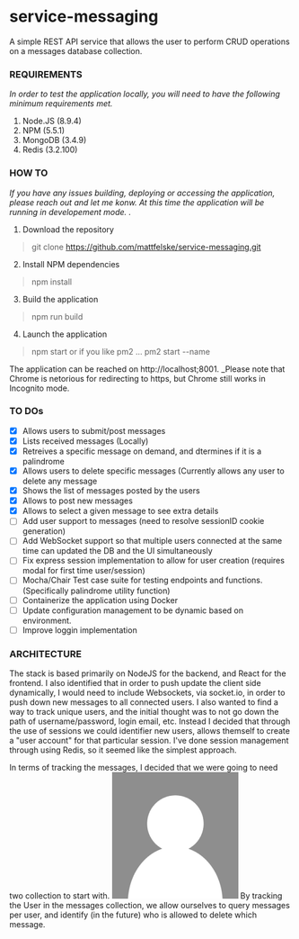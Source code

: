 # service-messaging
A simple REST API service that allows the user to perform CRUD operations on a messages database collection.


### REQUIREMENTS
_In order to test the application locally, you will need to have the following minimum requirements met._

1. Node.JS (8.9.4)
2. NPM (5.5.1)
3. MongoDB (3.4.9)
4. Redis (3.2.100)

### HOW TO
_If you have any issues building, deploying or accessing the application, please reach out and let me konw. At this time the application will be running in developement mode. ._

1. Download the repository
> git clone https://github.com/mattfelske/service-messaging.git

2. Install NPM dependencies
> npm install

3. Build the application
> npm run build

4. Launch the application
> npm start
or if you like pm2 ...
> pm2 start --name <name>
  
The application can be reached on http://localhost;8001.
_Please note that Chrome is netorious for redirecting to https, but Chrome still works in Incognito mode.

### TO DOs
- [x] Allows users to submit/post messages
- [x] Lists received messages (Locally)
- [x] Retreives a specific message on demand, and dtermines if it is a palindrome
- [x] Allows users to delete specific messages (Currently allows any user to delete any message
- [x] Shows the list of messages posted by the users
- [x] Allows to post new messages
- [x] Allows to select a given message to see extra details
- [ ] Add user support to messages (need to resolve sessionID cookie generation) 
- [ ] Add WebSocket support so that multiple users connected at the same time can updated the DB and the UI simultaneously
- [ ] Fix express session implementation to allow for user creation (requires modal for first time user/session)
- [ ] Mocha/Chair Test case suite for testing endpoints and functions. (Specifically palindrome utility function)
- [ ] Containerize the application using Docker
- [ ] Update configuration management to be dynamic based on environment.
- [ ] Improve loggin implementation 

### ARCHITECTURE
The stack is based primarily on NodeJS for the backend, and React for the frontend. I also identified that in order to push update the client side dynamically, I would need to include Websockets, via socket.io, in order to push down new messages to all connected users.  I also wanted to find a way to track unique users, and the initial thought was to not go down the path of username/password, login email, etc. Instead I decided that through the use of sessions we could identifier new users, allows themself to create a "user account" for that particular session. I've done session management through using Redis, so it seemed like the simplest approach.

In terms of tracking the messages, I decided that we were going to need two collection to start with.
![alt text](https://github.com/mattfelske/service-messaging/blob/master/public/img/default_user.png "Logo Title Text 1")
By tracking the User in the messages collection, we allow ourselves to query messages per user, and identify (in the future) who is allowed to delete which message.

